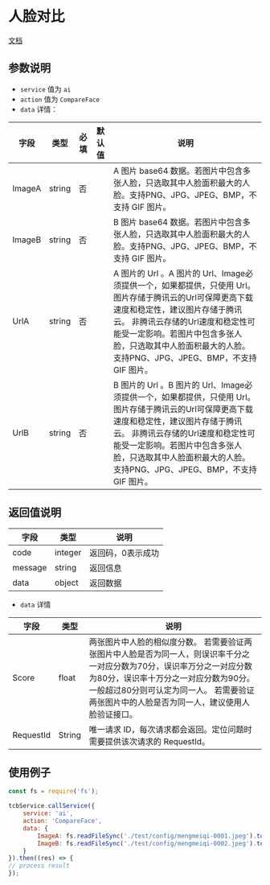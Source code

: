 # 人脸对比

[文档](https://cloud.tencent.com/document/product/867/32802)

## 参数说明

* `service` 值为 `ai`
* `action` 值为 `CompareFace`
* `data` 详情：

| 字段 | 类型 | 必填 | 默认值 | 说明
| --- | --- | --- | --- | ---
| ImageA | string | 否 | | A 图片 base64 数据。若图片中包含多张人脸，只选取其中人脸面积最大的人脸。支持PNG、JPG、JPEG、BMP，不支持 GIF 图片。
| ImageB | string | 否 | | B 图片 base64 数据。若图片中包含多张人脸，只选取其中人脸面积最大的人脸。支持PNG、JPG、JPEG、BMP，不支持 GIF 图片。
| UrlA | string | 否 | | A 图片的 Url 。A 图片的 Url、Image必须提供一个，如果都提供，只使用 Url。 图片存储于腾讯云的Url可保障更高下载速度和稳定性，建议图片存储于腾讯云。 非腾讯云存储的Url速度和稳定性可能受一定影响。若图片中包含多张人脸，只选取其中人脸面积最大的人脸。支持PNG、JPG、JPEG、BMP，不支持 GIF 图片。
| UrlB | string | 否 | | B 图片的 Url 。B 图片的 Url、Image必须提供一个，如果都提供，只使用 Url。 图片存储于腾讯云的Url可保障更高下载速度和稳定性，建议图片存储于腾讯云。 非腾讯云存储的Url速度和稳定性可能受一定影响。若图片中包含多张人脸，只选取其中人脸面积最大的人脸。支持PNG、JPG、JPEG、BMP，不支持 GIF 图片。

## 返回值说明

 字段 | 类型 | 说明
| --- | --- | ---
| code | integer | 返回码，0表示成功
| message | string | 返回信息
| data | object | 返回数据

* `data` 详情

 字段 | 类型 | 说明
| --- | --- | ---
| Score | float | 两张图片中人脸的相似度分数。 若需要验证两张图片中人脸是否为同一人，则误识率千分之一对应分数为70分，误识率万分之一对应分数为80分，误识率十万分之一对应分数为90分。 一般超过80分则可认定为同一人。 若需要验证两张图片中的人脸是否为同一人，建议使用人脸验证接口。
| RequestId | String | 唯一请求 ID，每次请求都会返回。定位问题时需要提供该次请求的 RequestId。


## 使用例子

```js
const fs = require('fs');

tcbService.callService({
    service: 'ai',
    action: 'CompareFace',
    data: {
        ImageA: fs.readFileSync('./test/config/mengmeiqi-0001.jpeg').toString('base64'),
        ImageB: fs.readFileSync('./test/config/mengmeiqi-0002.jpeg').toString('base64'),
    }
}).then((res) => {
// process result
});
```